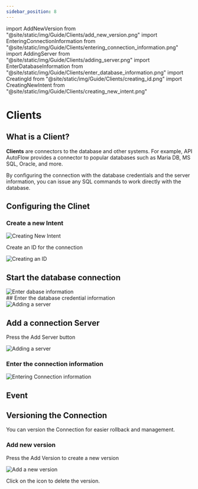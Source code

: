 ```yaml
---
sidebar_position: 8
---
```


import AddNewVersion from "@site/static/img/Guide/Clients/add_new_version.png"
import EnteringConnectionInformation from "@site/static/img/Guide/Clients/entering_connection_information.png"
import AddingServer from "@site/static/img/Guide/Clients/adding_server.png"
import EnterDatabaseInformation from "@site/static/img/Guide/Clients/enter_database_information.png"
import CreatingId from "@site/static/img/Guide/Clients/creating_id.png"
import CreatingNewIntent from "@site/static/img/Guide/Clients/creating_new_intent.png"

# Clients

## What is a Client?

**Clients** are connectors to the database and other systems. For example, API AutoFlow provides a connector to popular databases such as Maria DB, MS SQL, Oracle, and more.

By configuring the connection with the database credentials and the server information, you can issue any SQL commands to work directly with the database.

## Configuring the Clinet

### Create a new Intent

<div class= "myResponsiveImg">
    <img src={CreatingNewIntent} alt="Creating New Intent"/>
</div>

Create an ID for the connection

<div class= "myResponsiveImg">
    <img src={CreatingId} alt="Creating an ID"/>
</div>

## Start the database connection

<div class= "myResponsiveImg">
    <img src={EnterDatabaseInformation} alt="Enter dabase information"/>
</div>
## Enter the database credential information

<div class= "myResponsiveImg">
    <img src={AddingServer} alt="Adding a server"/>
</div>

## Add a connection Server

Press the Add Server button

<div class= "myResponsiveImg">
    <img src={AddingServer} alt="Adding a server"/>
</div>

### Enter the connection information

<div class= "myResponsiveImg">
    <img src={EnteringConnectionInformation} alt="Entering Connection information"/>
</div>

## Event

## Versioning the Connection

You can version the Connection for easier rollback and management.

### Add new version

Press the Add Version to create a new version

<div class= "myResponsiveImg">
    <img src={AddNewVersion} alt="Add a new version"/>
</div>

Click on the icon to delete the version.
